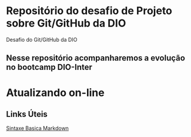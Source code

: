 # Repositório do desafio de Projeto sobre Git/GitHub da DIO
Desafio do Git/GitHub da DIO

## Nesse repositório acompanharemos a evolução no bootcamp DIO-Inter 

# Atualizando on-line 
## Links Úteis
[Sintaxe Basica Markdown](https://www.markdownguide.org/getting-started/)

